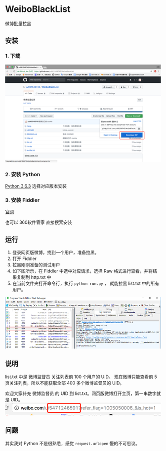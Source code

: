 # WeiboBlackList
微博批量拉黑

## 安装
### 1. 下载
![download](download.png)

### 2. 安装 Python
[Python 3.6.3](https://www.python.org/downloads/release/python-363/)
选择对应版本安装

### 3. 安装 Fiddler
[官网](http://www.telerik.com/fiddler)

也可以 360软件管家 直接搜索安装

## 运行
1. 登录网页版微博，找到一个用户，准备拉黑。
2. 打开 Fiddler 
3. 拉黑刚刚准备的测试用户
4. 如下图所示，在 Fiddler 中选中对应请求，选择 Raw 格式进行查看，并将结果复制到 http.txt 中
6. 在当前文件夹打开命令行，执行 `python run.py` ， 就能拉黑 list.txt 中的所有用户。

![fiddler](fiddler.png)


## 说明
list.txt 中是 微博监督员 关注列表前 100 个用户的 UID。 现在微博只能查看前 5 页关注列表，所以不能获取全部 400 多个微博监督员的 UID。 

欢迎大家补充 微博监督员 的 UID 到 list.txt。网页版微博打开主页，第一串数字就是 UID。 
![uid](uid.png)

## 问题
其实我对 Python 不是很熟悉，感觉 `request.urlopen` 慢的不可思议。
